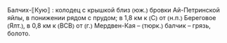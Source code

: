 ---
---

Балчих-⟦Кую⟧
: колодец с крышкой близ ⦅юж.⦆ бровки Ай-Петринской яйлы, в понижении рядом с прудом; в 1,8 км к ⦅С⦆ от ⦅н.п.⦆ Береговое ⦅Ялт.⦆, в 0,8 км к ⦅ВСВ⦆ от ⦅г.⦆ Мердвен-Кая – ⦅тюрк.⦆ балчик – грязь, болото.

